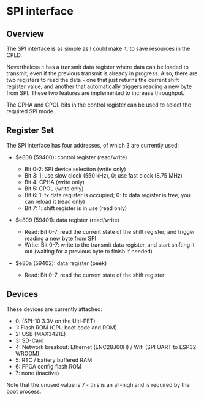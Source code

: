 
# SPI interface

## Overview

The SPI interface is as simple as I could make it, to save resources in the CPLD.

Nevertheless it has a transmit data register where data can be loaded to transmit, even if the
previous transmit is already in progress.
Also, there are two registers to read the data - one that just returns the current shift register value,
and another that automatically triggers reading a new byte from SPI.
These two features are implemented to increase throughput.

The CPHA and CPOL bits in the control register can be used to select the required SPI mode.

## Register Set

The SPI interface has four addresses, of which 3 are currently used:

- $e808 (59400): control register (read/write)
  - Bit 0-2: SPI device selection (write only)
  - Bit 3: 1: use slow clock (550 kHz), 0: use fast clock (8.75 MHz)
  - Bit 4: CPHA (write only)
  - Bit 5: CPOL (write only)
  - Bit 6: 1: tx data register is occupied; 0: tx data register is free, you can reload it (read only)
  - Bit 7: 1: shift register is in use (read only)

- $e809 (59401): data register (read/write)
  - Read: Bit 0-7: read the current state of the shift register, and trigger reading a new byte from SPI
  - Write: Bit 0-7: write to the transmit data register, and start shifting it out (waiting for a previous byte to finish if needed)

- $e80a (59402): data register (peek)
  - Read: Bit 0-7: read the current state of the shift register

## Devices

These devices are currently attached:

- 0: (SPI-10 3.3V on the Ulti-PET)
- 1: Flash ROM (CPU boot code and ROM)
- 2: USB (MAX3421E)
- 3: SD-Card
- 4: Network breakout: Ethernet (ENC28J60H) / Wifi (SPI UART to ESP32 WROOM)
- 5: RTC / battery buffered RAM
- 6: FPGA config flash ROM
- 7: none (inactive)

Note that the unused value is 7 - this is an all-high and is required by the 
boot process.


